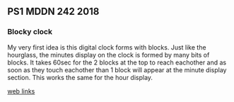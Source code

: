 ## PS1 MDDN 242 2018

### Blocky clock

My very first idea is this digital clock forms with blocks. Just like the hourglass, the minutes display on the clock is formed by many bits of blocks. It takes 60sec for the 2 blocks at the top to reach eachother and as soon as they touch eachother than 1 block will appear at the minute display section. This works the same for the hour display.

[web links](https://en.wikipedia.org/wiki/Hourglass)

